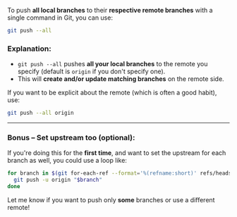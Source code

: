 To push **all local branches** to their **respective remote branches** with a single command in Git, you can use:

```bash
git push --all
```

### Explanation:
- `git push --all` pushes **all your local branches** to the remote you specify (default is `origin` if you don't specify one).
- This will **create and/or update matching branches** on the remote side.

If you want to be explicit about the remote (which is often a good habit), use:

```bash
git push --all origin
```

---

### Bonus – Set upstream too (optional):
If you're doing this for the **first time**, and want to set the upstream for each branch as well, you could use a loop like:

```bash
for branch in $(git for-each-ref --format='%(refname:short)' refs/heads/); do
  git push -u origin "$branch"
done
```

Let me know if you want to push only **some** branches or use a different remote!
